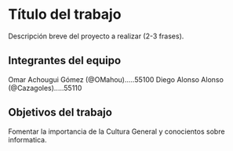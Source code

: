 # Título del trabajo

Descripción breve del proyecto a realizar (2-3 frases).

## Integrantes del equipo

Omar Achougui Gómez (@OMahou).....55100
Diego Alonso Alonso (@Cazagoles).....55110

## Objetivos del trabajo

Fomentar la importancia de la Cultura General y conocientos sobre informatica.
